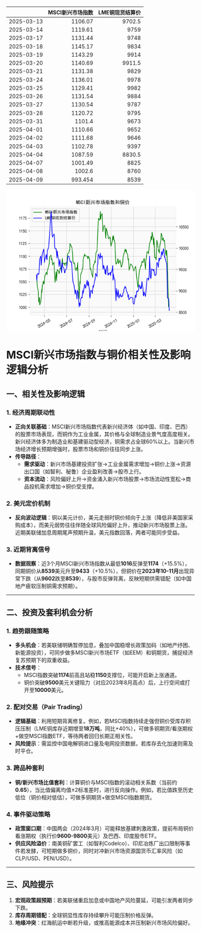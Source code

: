 |            |   MSCI新兴市场指数 |   LME铜现货结算价 |
|:-----------|-------------------:|------------------:|
| 2025-03-13 |           1106.07  |            9702.5 |
| 2025-03-14 |           1119.61  |            9759   |
| 2025-03-17 |           1131.44  |            9748   |
| 2025-03-18 |           1145.17  |            9834   |
| 2025-03-19 |           1143.29  |            9914   |
| 2025-03-20 |           1140.69  |            9911.5 |
| 2025-03-21 |           1131.38  |            9829   |
| 2025-03-24 |           1136.01  |            9978   |
| 2025-03-25 |           1129.41  |            9982   |
| 2025-03-26 |           1131.54  |            9884   |
| 2025-03-27 |           1130.54  |            9787   |
| 2025-03-28 |           1120.72  |            9795   |
| 2025-03-31 |           1101.4   |            9673   |
| 2025-04-01 |           1110.66  |            9652   |
| 2025-04-02 |           1111.68  |            9646   |
| 2025-04-03 |           1102.78  |            9397   |
| 2025-04-04 |           1087.59  |            8830.5 |
| 2025-04-07 |           1001.49  |            8825   |
| 2025-04-08 |           1002.6   |            8760   |
| 2025-04-09 |            993.454 |            8539   |

![图](2025-04-10_plot.png)



# MSCI新兴市场指数与铜价相关性及影响逻辑分析

## 一、相关性及影响逻辑

### 1. **经济周期联动性**
- **正向关联基础**：MSCI新兴市场指数代表新兴经济体（如中国、印度、巴西）的股票市场表现，而铜作为工业金属，其价格与全球制造业景气度高度相关。新兴经济体多为制造业和基建驱动型经济，铜需求占全球60%以上。当新兴市场经济增长预期增强时，股票市场和铜价往往同步上涨。
- **传导路径**：  
  - **需求驱动**：新兴市场基建投资扩张→工业金属需求增加→铜价上涨→资源出口国（如智利、秘鲁）企业盈利改善→股市上行。  
  - **资本流动**：风险偏好上升→资金涌入新兴市场股票→市场流动性宽松→商品投机需求增加→铜价受支撑。

### 2. **美元定价机制**
- **反向波动逻辑**：铜以美元计价，美元走弱时铜价倾向于上涨（降低非美国家采购成本），而美元弱势往往伴随全球风险偏好上升，推动新兴市场股票上涨。近期美联储加息周期尾声预期升温，美元指数回落，两者可能同步受益。

### 3. **近期背离信号**
- **数据观察**：近3个月MSCI新兴市场指数从最低**1016**反弹至**1174**（+15.5%），同期铜价从**8539**美元升至**9433**（+10.5%），但铜价在**2023年10-11月**出现异常下跌（从**9602**跌至**8539**），与股市反弹背离，反映短期供需错配（如中国地产疲软压制铜需求预期）。

---

## 二、投资及套利机会分析

### 1. **趋势跟随策略**
- **多头机会**：若美联储明确暂停加息，叠加中国稳增长政策加码（如地产纾困、新能源投资），可同步做多MSCI新兴市场ETF（如EEM）和铜期货，捕捉经济复苏预期下的双重收益。
- **技术信号**：  
  - MSCI指数突破**1174**前高且站稳**1150**支撑位，可能开启新上涨通道。  
  - 铜价突破**9500**美元关键阻力（对应2023年8月高点）后，上行空间或打开至**10000**美元。

### 2. **配对交易（Pair Trading）**
- **逻辑基础**：利用短期背离修复。例如，若MSCI指数持续走强但铜价受库存积压压制（LME铜库存近期增至**18万吨**，同比+40%），可做多铜期货/看涨期权+做空MSCI指数ETF，等待两者回归长期正相关性。
- **风险提示**：需监控中国电解铜进口量及电网投资数据，若库存去化加速则需及时平仓。

### 3. **跨品种套利**
- **铜/新兴市场比值套利**：计算铜价与MSCI指数的滚动相关系数（当前约**0.65**），当比值偏离均值±2标准差时，进行反向操作。例如，若比值跌至历史低位（铜价相对低估），可做多铜期货+做空MSCI指数期货。

### 4. **事件驱动策略**
- **政策窗口期**：中国两会（2024年3月）可能释放基建刺激政策，提前布局铜价看涨期权（执行价**9600-9800**美元）及巴西、印度股市ETF。
- **供应风险溢价**：南美铜矿罢工（如智利Codelco）、印尼冶炼厂出口限制等事件若发酵，可短期做多铜价，同时对冲新兴市场资源国货币汇率风险（如CLP/USD、PEN/USD）。

---

## 三、风险提示
1. **宏观政策超预期**：若美联储重启加息或中国地产风险蔓延，可能引发两者同步下跌。
2. **库存周期错配**：全球铜显性库存持续攀升可能压制价格反弹。
3. **地缘冲突**：红海航运中断若升级，或推高能源成本并压制新兴市场风险偏好。